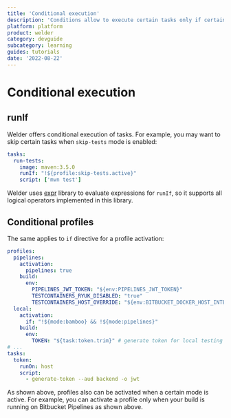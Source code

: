 ```yaml
---
title: 'Conditional execution'
description: 'Conditions allow to execute certain tasks only if certain conditions are met'
platform: platform
product: welder
category: devguide
subcategory: learning
guides: tutorials
date: '2022-08-22'
---
```


# Conditional execution

## runIf

Welder offers conditional execution of tasks. For example, you may want to skip certain tasks when `skip-tests` mode
is enabled:

```yaml
tasks:
  run-tests:
    image: maven:3.5.0
    runIf: "!${profile:skip-tests.active}"
    script: ['mvn test']
```

Welder uses [expr](https://github.com/antonmedv/expr) library to evaluate expressions for `runIf`, so it supports all logical
operators implemented in this library.

## Conditional profiles

The same applies to `if` directive for a profile activation:

```yaml
profiles:
  pipelines:
    activation:
      pipelines: true
    build:
      env:
        PIPELINES_JWT_TOKEN: "${env:PIPELINES_JWT_TOKEN}"
        TESTCONTAINERS_RYUK_DISABLED: "true"
        TESTCONTAINERS_HOST_OVERRIDE: "${env:BITBUCKET_DOCKER_HOST_INTERNAL}"
  local:
    activation:
      if: "!${mode:bamboo} && !${mode:pipelines}"
    build: 
      env:
        TOKEN: "${task:token.trim}" # generate token for local testing against backend
# ...
tasks:
  token:
    runOn: host
    script:
      - generate-token --aud backend -o jwt
```
As shown above, profiles also can be activated when a certain mode is active. For example, you can activate a profile only when
your build is running on Bitbucket Pipelines as shown above.